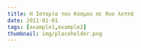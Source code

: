 ```yaml
---
title: Η Ιστορία του Κόσμου σε δυο λεπτά
date: 2011-01-01
tags: [example1,example2]
thumbnail: img/placeholder.png
---
```

<iframe width="420" height="315" src="http://www.youtube.com/embed/MrqqD_Tsy4Q" frameborder="0" allowfullscreen="></iframe>
